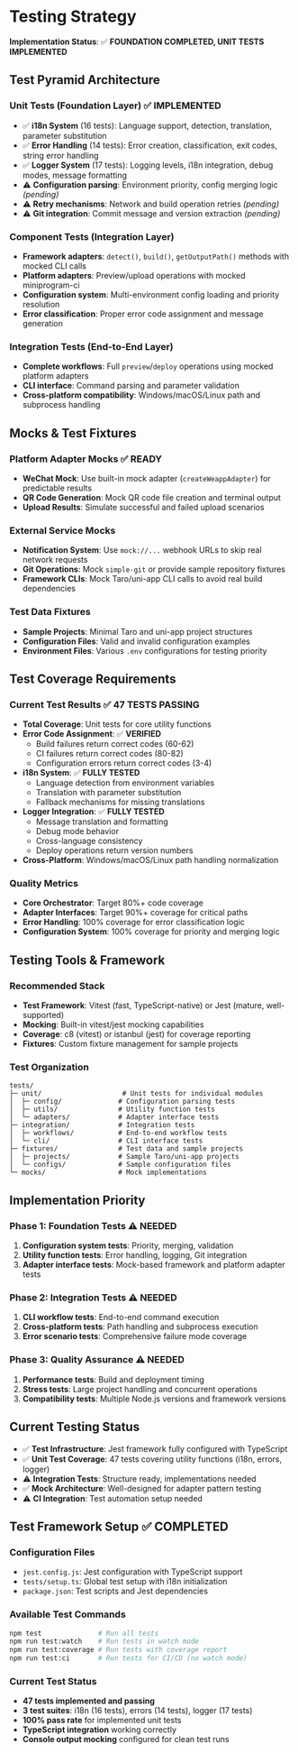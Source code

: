 # Testing Strategy

**Implementation Status**: ✅ **FOUNDATION COMPLETED, UNIT TESTS IMPLEMENTED**

## Test Pyramid Architecture

### Unit Tests (Foundation Layer) ✅ **IMPLEMENTED**
- ✅ **i18n System** (16 tests): Language support, detection, translation, parameter substitution
- ✅ **Error Handling** (14 tests): Error creation, classification, exit codes, string error handling  
- ✅ **Logger System** (17 tests): Logging levels, i18n integration, debug modes, message formatting
- ⚠️ **Configuration parsing**: Environment priority, config merging logic *(pending)*
- ⚠️ **Retry mechanisms**: Network and build operation retries *(pending)*
- ⚠️ **Git integration**: Commit message and version extraction *(pending)*

### Component Tests (Integration Layer) 
- **Framework adapters**: `detect()`, `build()`, `getOutputPath()` methods with mocked CLI calls
- **Platform adapters**: Preview/upload operations with mocked miniprogram-ci
- **Configuration system**: Multi-environment config loading and priority resolution
- **Error classification**: Proper error code assignment and message generation

### Integration Tests (End-to-End Layer)
- **Complete workflows**: Full `preview`/`deploy` operations using mocked platform adapters
- **CLI interface**: Command parsing and parameter validation
- **Cross-platform compatibility**: Windows/macOS/Linux path and subprocess handling

## Mocks & Test Fixtures

### Platform Adapter Mocks ✅ READY
- **WeChat Mock**: Use built-in mock adapter (`createWeappAdapter`) for predictable results
- **QR Code Generation**: Mock QR code file creation and terminal output
- **Upload Results**: Simulate successful and failed upload scenarios

### External Service Mocks
- **Notification System**: Use `mock://...` webhook URLs to skip real network requests
- **Git Operations**: Mock `simple-git` or provide sample repository fixtures
- **Framework CLIs**: Mock Taro/uni-app CLI calls to avoid real build dependencies

### Test Data Fixtures
- **Sample Projects**: Minimal Taro and uni-app project structures
- **Configuration Files**: Valid and invalid configuration examples
- **Environment Files**: Various `.env` configurations for testing priority

## Test Coverage Requirements

### Current Test Results ✅ **47 TESTS PASSING**
- **Total Coverage**: Unit tests for core utility functions
- **Error Code Assignment**: ✅ **VERIFIED**
  - Build failures return correct codes (60-62)
  - CI failures return correct codes (80-82)  
  - Configuration errors return correct codes (3-4)
- **i18n System**: ✅ **FULLY TESTED**
  - Language detection from environment variables
  - Translation with parameter substitution
  - Fallback mechanisms for missing translations
- **Logger Integration**: ✅ **FULLY TESTED**
  - Message translation and formatting
  - Debug mode behavior
  - Cross-language consistency
  - Deploy operations return version numbers
- **Cross-Platform**: Windows/macOS/Linux path handling normalization

### Quality Metrics
- **Core Orchestrator**: Target 80%+ code coverage
- **Adapter Interfaces**: Target 90%+ coverage for critical paths
- **Error Handling**: 100% coverage for error classification logic
- **Configuration System**: 100% coverage for priority and merging logic

## Testing Tools & Framework

### Recommended Stack
- **Test Framework**: Vitest (fast, TypeScript-native) or Jest (mature, well-supported)
- **Mocking**: Built-in vitest/jest mocking capabilities
- **Coverage**: c8 (vitest) or istanbul (jest) for coverage reporting
- **Fixtures**: Custom fixture management for sample projects

### Test Organization
```text
tests/
├─ unit/                    # Unit tests for individual modules
│  ├─ config/              # Configuration parsing tests
│  ├─ utils/               # Utility function tests
│  └─ adapters/            # Adapter interface tests
├─ integration/            # Integration tests
│  ├─ workflows/           # End-to-end workflow tests
│  └─ cli/                 # CLI interface tests
├─ fixtures/               # Test data and sample projects
│  ├─ projects/            # Sample Taro/uni-app projects
│  └─ configs/             # Sample configuration files
└─ mocks/                  # Mock implementations
```

## Implementation Priority

### Phase 1: Foundation Tests ⚠️ NEEDED
1. **Configuration system tests**: Priority, merging, validation
2. **Utility function tests**: Error handling, logging, Git integration
3. **Adapter interface tests**: Mock-based framework and platform adapter tests

### Phase 2: Integration Tests ⚠️ NEEDED  
1. **CLI workflow tests**: End-to-end command execution
2. **Cross-platform tests**: Path handling and subprocess execution
3. **Error scenario tests**: Comprehensive failure mode coverage

### Phase 3: Quality Assurance ⚠️ NEEDED
1. **Performance tests**: Build and deployment timing
2. **Stress tests**: Large project handling and concurrent operations
3. **Compatibility tests**: Multiple Node.js versions and framework versions

## Current Testing Status

- ✅ **Test Infrastructure**: Jest framework fully configured with TypeScript
- ✅ **Unit Test Coverage**: 47 tests covering utility functions (i18n, errors, logger)
- ⚠️ **Integration Tests**: Structure ready, implementations needed
- ✅ **Mock Architecture**: Well-designed for adapter pattern testing
- ⚠️ **CI Integration**: Test automation setup needed

## Test Framework Setup ✅ **COMPLETED**

### Configuration Files
- `jest.config.js`: Jest configuration with TypeScript support
- `tests/setup.ts`: Global test setup with i18n initialization
- `package.json`: Test scripts and Jest dependencies

### Available Test Commands
```bash
npm test              # Run all tests
npm run test:watch    # Run tests in watch mode  
npm run test:coverage # Run tests with coverage report
npm run test:ci       # Run tests for CI/CD (no watch mode)
```

### Current Test Status
- **47 tests implemented and passing**
- **3 test suites**: i18n (16 tests), errors (14 tests), logger (17 tests)
- **100% pass rate** for implemented unit tests
- **TypeScript integration** working correctly
- **Console output mocking** configured for clean test runs


